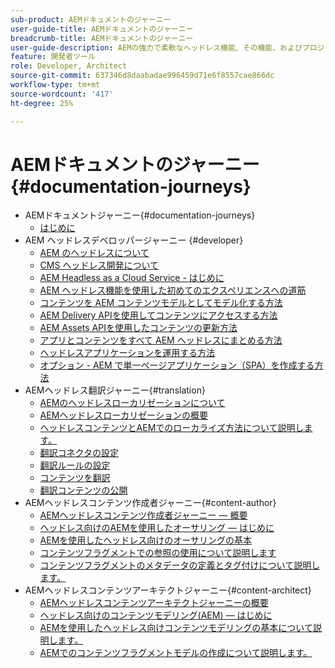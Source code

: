 ```yaml
---
sub-product: AEMドキュメントのジャーニー
user-guide-title: AEMドキュメントのジャーニー
breadcrumb-title: AEMドキュメントのジャーニー
user-guide-description: AEMの強力で柔軟なヘッドレス機能、その機能、およびプロジェクトでの活用方法を示すガイド付きのジャーニーについては、ここから始めてください。
feature: 開発者ツール
role: Developer, Architect
source-git-commit: 637346d8daabadae996459d71e6f8557cae866dc
workflow-type: tm+mt
source-wordcount: '417'
ht-degree: 25%

---
```



# AEMドキュメントのジャーニー {#documentation-journeys}

<!--
Please note that all links to other guides need to be absolute references with leading protocol and domain since SCCM does not allow pages to be referenced with relative links in multiple ToCs.
-->

+ AEMドキュメントジャーニー{#documentation-journeys}
   + [はじめに](home.md)
+ AEM ヘッドレスデベロッパージャーニー {#developer}
   + [AEM のヘッドレスについて](https://experienceleague.adobe.com/docs/experience-manager-cloud-service/headless-journey/developer/overview.html?lang=ja)
   + [CMS ヘッドレス開発について](https://experienceleague.adobe.com/docs/experience-manager-cloud-service/headless-journey/developer/learn-about.html)
   + [AEM Headless as a Cloud Service - はじめに](https://experienceleague.adobe.com/docs/experience-manager-cloud-service/headless-journey/developer/getting-started.html)
   + [AEM ヘッドレス機能を使用した初めてのエクスペリエンスへの道筋](https://experienceleague.adobe.com/docs/experience-manager-cloud-service/headless-journey/developer/path-to-first-experience.html)
   + [コンテンツを AEM コンテンツモデルとしてモデル化する方法](https://experienceleague.adobe.com/docs/experience-manager-cloud-service/headless-journey/developer/model-your-content.html)
   + [AEM Delivery APIを使用してコンテンツにアクセスする方法](https://experienceleague.adobe.com/docs/experience-manager-cloud-service/headless-journey/developer/access-your-content.html)
   + [AEM Assets APIを使用したコンテンツの更新方法](https://experienceleague.adobe.com/docs/experience-manager-cloud-service/headless-journey/developer/update-your-content.html)
   + [アプリとコンテンツをすべて AEM ヘッドレスにまとめる方法](https://experienceleague.adobe.com/docs/experience-manager-cloud-service/headless-journey/developer/put-it-all-together.html)
   + [ヘッドレスアプリケーションを運用する方法](https://experienceleague.adobe.com/docs/experience-manager-cloud-service/headless-journey/developer/go-live.html)
   + [オプション - AEM で単一ページアプリケーション（SPA）を作成する方法](https://experienceleague.adobe.com/docs/experience-manager-cloud-service/headless-journey/developer/create-spa.html)
+ AEMヘッドレス翻訳ジャーニー{#translation}
   + [AEMのヘッドレスローカリゼーションについて](https://experienceleague.adobe.com/docs/experience-manager-cloud-service/headless-journey/translation/overview.html)
   + [AEMヘッドレスローカリゼーションの概要](https://experienceleague.adobe.com/docs/experience-manager-cloud-service/headless-journey/translation/getting-started.html)
   + [ヘッドレスコンテンツとAEMでのローカライズ方法について説明します。](https://experienceleague.adobe.com/docs/experience-manager-cloud-service/headless-journey/translation/learn-about.html)
   + [翻訳コネクタの設定](https://experienceleague.adobe.com/docs/experience-manager-cloud-service/headless-journey/translation/configure-connector.html)
   + [翻訳ルールの設定](https://experienceleague.adobe.com/docs/experience-manager-cloud-service/headless-journey/translation/translation-rules.html)
   + [コンテンツを翻訳](https://experienceleague.adobe.com/docs/experience-manager-cloud-service/headless-journey/translation/translate-content.html)
   + [翻訳コンテンツの公開](https://experienceleague.adobe.com/docs/experience-manager-cloud-service/headless-journey/translation/publish-content.html)
+ AEMヘッドレスコンテンツ作成者ジャーニー{#content-author}
   + [AEMヘッドレスコンテンツ作成者ジャーニー — 概要](https://experienceleague.adobe.com/docs/experience-manager-cloud-service/headless-journey/author/overview.md)
   + [ヘッドレス向けのAEMを使用したオーサリング — はじめに](https://experienceleague.adobe.com/docs/experience-manager-cloud-service/headless-journey/author/introduction.md)
   + [AEMを使用したヘッドレス向けのオーサリングの基本](https://experienceleague.adobe.com/docs/experience-manager-cloud-service/headless-journey/author/basics.md)
   + [コンテンツフラグメントでの参照の使用について説明します](https://experienceleague.adobe.com/docs/experience-manager-cloud-service/headless-journey/author/references.md)
   + [コンテンツフラグメントのメタデータの定義とタグ付けについて説明します。](https://experienceleague.adobe.com/docs/experience-manager-cloud-service/headless-journey/author/metadata-tagging.md)
+ AEMヘッドレスコンテンツアーキテクトジャーニー{#content-architect}
   + [AEMヘッドレスコンテンツアーキテクトジャーニーの概要](https://experienceleague.adobe.com/docs/experience-manager-cloud-service/headless-journey/architect/overview.md)
   + [ヘッドレス向けのコンテンツモデリング(AEM) — はじめに](https://experienceleague.adobe.com/docs/experience-manager-cloud-service/headless-journey/architect/introduction.md)
   + [AEMを使用したヘッドレス向けコンテンツモデリングの基本について説明します。](https://experienceleague.adobe.com/docs/experience-manager-cloud-service/headless-journey/architect/basics.md)
   + [AEMでのコンテンツフラグメントモデルの作成について説明します。](https://experienceleague.adobe.com/docs/experience-manager-cloud-service/headless-journey/architect/model-structure.md)

